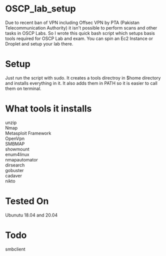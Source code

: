 # OSCP_lab_setup
Due to recent ban of VPN including Offsec VPN by PTA (Pakistan Telecommunication Authority) it isn't possible to perform scans and other tasks in OSCP Labs. So I wrote this quick bash script which setups basis tools required for OSCP Lab and exam. You can spin an Ec2 Instance or Droplet and setup your lab there. 
# Setup
Just run the script with sudo. It creates a tools directroy in $home directory and installs everything in it. It also adds them in PATH so it is easier to call them on terminal.
# What tools it installs
unzip  
Nmap  
Metasploit Framework  
OpenVpn  
SMBMAP  
showmount  
enum4linux  
nmapautomator  
dirsearch  
gobuster  
cadaver  
nikto  

# Tested On
Ubunutu 18.04 and 20.04

# Todo
smbclient
